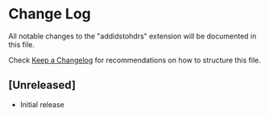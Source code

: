 # Change Log

All notable changes to the "addidstohdrs" extension will be documented in this file.

Check [Keep a Changelog](http://keepachangelog.com/) for recommendations on how to structure this file.

## [Unreleased]

- Initial release